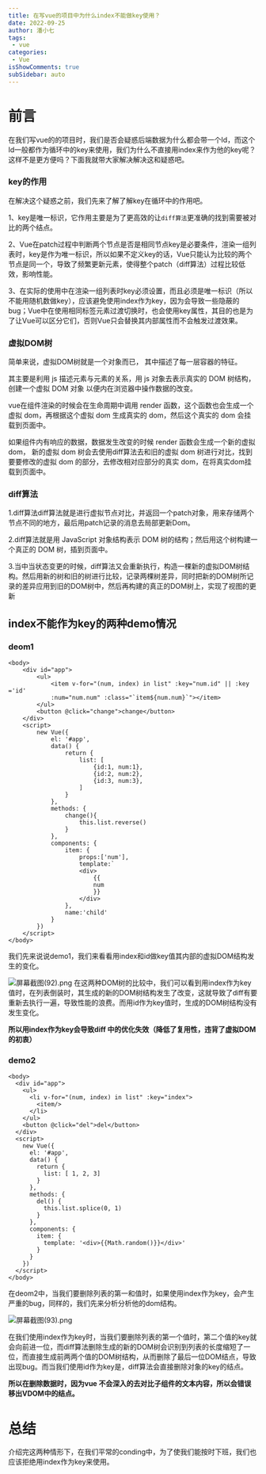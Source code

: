 ```yaml
---
title: 在写vue的项目中为什么index不能做key使用？ 
date: 2022-09-25
author: 潘小七
tags:
 - vue
categories: 
 - Vue
isShowComments: true  
subSidebar: auto
---
```


# 前言
在我们写vue的的项目时，我们是否会疑惑后端数据为什么都会带一个Id，而这个Id一般都作为循环中的key来使用，我们为什么不直接用index来作为他的key呢？这样不是更方便吗？下面我就带大家解决解决这和疑惑吧。

### key的作用
在解决这个疑惑之前，我们先来了解了解key在循环中的作用吧。

1、key是唯一标识，它作用主要是为了更高效的让`diff算法`更准确的找到需要被对比的两个结点。

2、Vue在patch过程中判断两个节点是否是相同节点key是必要条件，渲染一组列表时，key是作为唯一标识，所以如果不定义key的话，Vue只能认为比较的两个节点是同一个，导致了频繁更新元素，使得整个patch（diff算法）过程比较低效，影响性能。

3、在实际的使用中在渲染一组列表时key必须设置，而且必须是唯一标识（所以不能用随机数做key），应该避免使用index作为key，因为会导致一些隐蔽的bug；Vue中在使用相同标签元素过渡切换时，也会使用key属性，其目的也是为了让Vue可以区分它们，否则Vue只会替换其内部属性而不会触发过渡效果。

### 虚拟DOM树
简单来说，虚拟DOM树就是一个对象而已， 其中描述了每一层容器的特征。

其主要是利用 js 描述元素与元素的关系，用 js 对象去表示真实的 DOM 树结构，创建一个虚拟 DOM 对象
以便内在浏览器中操作数据的改变。


vue在组件渲染的时候会在生命周期中调用 render 函数，这个函数也会生成一个虚拟 dom，再根据这个虚拟 dom 生成真实的 dom，然后这个真实的 dom 会挂载到页面中。

如果组件内有响应的数据，数据发生改变的时候 render 函数会生成一个新的虚拟 dom， 新的虚拟 dom 树会去使用diff算法去和旧的虚拟 dom 树进行对比，找到要要修改的虚拟 dom 的部分，去修改相对应部分的真实 dom，在将真实dom挂载到页面中。


### diff算法

1.diff算法diff算法就是进行虚拟节点对比，并返回一个patch对象，用来存储两个节点不同的地方，最后用patch记录的消息去局部更新Dom。


2.diff算法就是用 JavaScript 对象结构表示 DOM 树的结构；然后用这个树构建一个真正的 DOM 树，插到页面中。

3.当中当状态变更的时候，diff算法又会重新执行，构造一棵新的虚拟DOM树结构。然后用新的树和旧的树进行比较，记录两棵树差异，同时把新的DOM树所记录的差异应用到旧的DOM树中，然后再构建的真正的DOM树上，实现了视图的更新

## index不能作为key的两种demo情况

### deom1

```
<body>
    <div id="app">
        <ul>
            <item v-for="(num, index) in list" :key="num.id" || :key ='id'
            :num="num.num" :class="`item${num.num}`"></item>
        </ul>
        <button @click="change">change</button>
    </div>
    <script>
        new Vue({
            el: '#app',
            data() {
                return {
                    list: [
                        {id:1, num:1},
                        {id:2, num:2},
                        {id:3, num:3},
                    ]
                }
            },
            methods: {
                change(){
                    this.list.reverse()
                }
            },
            components: {
                item: {
                    props:['num'],
                    template:`
                    <div>
                        {{
                        num
                        }}
                    </div>
                },
                name:'child'
            }
        })
    </script>
</body>

```
我们先来说说demo1，我们来看看用index和id做key值其内部的虚拟DOM结构发生的变化。

![屏幕截图(92).png](https://p3-juejin.byteimg.com/tos-cn-i-k3u1fbpfcp/a79ee561bb774fe392a83c368984d220~tplv-k3u1fbpfcp-watermark.image?)
在这两种DOM树的比较中，我们可以看到用index作为key值时，在列表倒装时，其生成的新的DOM树结构发生了改变，这就导致了diff有要重新去执行一遍，导致性能的浪费。而用id作为key值时，生成的DOM树结构没有发生变化。

**所以用index作为key会导致diff 中的优化失效（降低了复用性，违背了虚拟DOM的初衷）**
### demo2
```
<body>
  <div id="app">
    <ul>
      <li v-for="(num, index) in list" :key="index">
        <item/>
      </li>
    </ul>
    <button @click="del">del</button>
  </div>
  <script>
    new Vue({
      el: '#app',
      data() {
        return {
          list: [ 1, 2, 3]
        }
      },
      methods: {
        del() {
          this.list.splice(0, 1)
        }
      },
      components: {
        item: {
          template: '<div>{{Math.random()}}</div>'
        }
      }
    })
  </script>
</body>
```
在deom2中，当我们要删除列表的第一和值时，如果使用index作为key，会产生严重的bug，同样的，我们先来分析分析他的dom结构。

![屏幕截图(93).png](https://p9-juejin.byteimg.com/tos-cn-i-k3u1fbpfcp/affc3fc304cf4146a26c4abe36a55f5f~tplv-k3u1fbpfcp-watermark.image?)

在我们使用index作为key时，当我们要删除列表的第一个值时，第二个值的key就会向前进一位，而diff算法删除生成的新的DOM树会识别到列表的长度缩短了一位，而直接生成前两两个值的DOM树结构，从而删除了最后一位DOM结点，导致出现bug。而当我们使用id作为key是，diff算法会直接删除对象的key的结点。

**所以在删除数据时，因为vue 不会深入的去对比子组件的文本内容，所以会错误移出VDOM中的结点。**

# 总结
介绍完这两种情形下，在我们平常的conding中，为了使我们能按时下班，我们也应该拒绝用index作为key来使用。